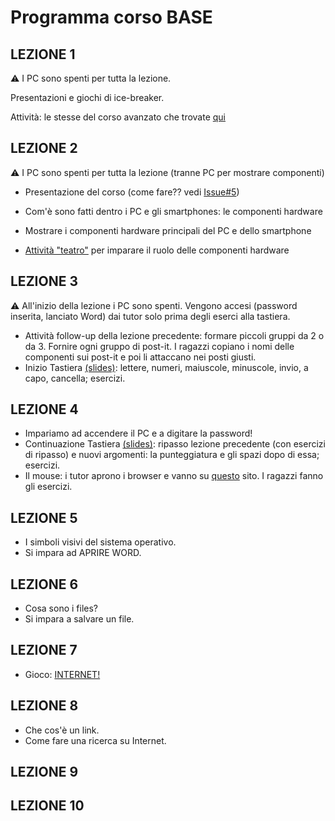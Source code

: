 # Programma corso BASE


## LEZIONE 1

:warning: I PC sono spenti per tutta la lezione.

Presentazioni e giochi di ice-breaker.

Attività: le stesse del corso avanzato che trovate [qui](https://github.com/nam-301/culturabinaria/blob/master/corso-avanzato/lez01-introduzione/attivit%C3%A0-lez1.md)

## LEZIONE 2

:warning: I PC sono spenti per tutta la lezione (tranne PC per mostrare componenti)

* Presentazione del corso (come fare?? vedi [Issue#5](https://github.com/nam-301/culturabinaria/issues/5))

* Com'è sono fatti dentro i PC e gli smartphones: le componenti hardware

* Mostrare i componenti hardware principali del PC e dello smartphone
* [Attività "teatro"](https://github.com/nam-301/culturabinaria/blob/master/corso-base/lez02-hardware-e-software/hardware-base.md) per imparare il ruolo delle componenti hardware

## LEZIONE 3

:warning: All'inizio della lezione i PC sono spenti. Vengono accesi (password inserita, lanciato Word) dai tutor solo prima degli eserci alla tastiera.

* Attività follow-up della lezione precedente: formare piccoli gruppi da 2 o da 3. Fornire ogni gruppo di post-it. I ragazzi copiano i nomi delle componenti sui post-it e poi li attaccano nei posti giusti.
* Inizio Tastiera [(slides)](lez03/tastiera.pptx): lettere, numeri, maiuscole, minuscole, invio, a capo, cancella; esercizi.

## LEZIONE 4
* Impariamo ad accendere il PC e a digitare la password!
* Continuazione Tastiera [(slides)](lez04/tastiera2.pptx): ripasso lezione precedente (con esercizi di ripasso) e nuovi argomenti: la punteggiatura e gli spazi dopo di essa; esercizi.
* Il mouse: i tutor aprono i browser e vanno su [questo](http://mouseprogram.com/practice.html) sito. I ragazzi fanno gli esercizi.

## LEZIONE 5
* I simboli visivi del sistema operativo.
* Si impara ad APRIRE WORD.

## LEZIONE 6
* Cosa sono i files?
* Si impara a salvare un file.

## LEZIONE 7
* Gioco: [INTERNET!](https://github.com/nam-301/pensierodigitale/issues/6)

## LEZIONE 8
* Che cos'è un link.
* Come fare una ricerca su Internet.

## LEZIONE 9

## LEZIONE 10


